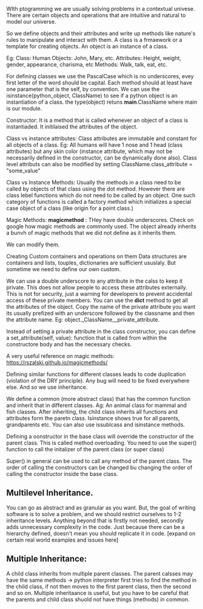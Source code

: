 WIth ptogramming we are usually solving problems in a contextual univese.
There are certain objects and operations that are intuitive and natural to model our universe.

So we define objects and their attributes and write up methods like nature's rules to manipulate and interact with them.
A class is a frmaework or a template for creating objects.
An object is an instance of a class.

Eg: Class: Human
Objects: John, Mary, etc.
Attributes: Height, weight, gender, appearance, charisma, etc
Methods: Walk, talk, eat, etc.


For defining classes we use the PascalCase which is no underscores, evey first letter of the word should be capital.
Each method should at least have one parameter that is the self, by convention.
We can use the isinstance(python_object, ClassName) to see if a python object is an instantiation of a class.
the type(object) retuns __main__.ClassName where main is our module.


Constructor:
It is a method that is called whenever an object of a class is instantiaded. It initilaised the attributes of the object.

Class vs instance attributes:
Class attributes are immutable and constant for all objects of a class. Eg: All humans will have 1 nose and 1 head (class attributes) but any skin color (instance attribute, which may not be necessarily defined in the constructor, can be dynamically done also). Class level attributs can also be modified by setting ClassName.class_attribute = "some_value"


Class vs Instance Methods:
Usually the methods in a class need to be called by objects of that class using the dot method. However there are class lebel functions which do not need to be called by an object.
One such category of functions is called a factory method which initializes a special case object of a class (like origin for a point class.)

Magic Methods:
__magicmethod__ : THey have double underscores. Check on google how magic methods are commonly used. The object already inherits a bunvh of magic methods that we did not define as it inherits them.

We can modify them.

Creating Custom containers and operations on them
Data structures are containers and lists, touples, dictionaries are sufficient ususlaly.
But sometime we need to define our own custom.


We can use a double underscore to any attribute in the calss to keep it private. This does not allow people to access these attributes externally.
This is not for security, just a warning for developers to prevent accidental access of these private members. You can use the __dict__ method to get all the attributes of the object. Copy the name of the private attribute you want
its usually prefized with an underscore followed by the classname and then the attribute name.
Eg: object._ClassName__private_attribute.

Instead of setting a private attribute in the class constructor, you can define a set_attribute(self, value): function that is called from within the constructore body and has the necessary checks.


A very useful reference on magic methods: https://rszalski.github.io/magicmethods/



Defining similar functions for different classes leads to code duplication (violation of the DRY principle). Any bug will need to be fixed everywhere else.
And so we use inheritance.

We define a common (more abstract class) that has the common function and inherit that in different classes. Ag: An animal class for mammal and fish classes.
After inheriting, the child class inherits all  functions and attributes form the paretn class. Isinstance shows true for all parents, grandparents etc. You can also use issublcass and isinstance methods.

Defining a oonstructor in the base class will override the constructor of the parent class. This is called method overloading. You need to use the super() function to call the initalizer of the parent class (or super class)

Super() in general can be used to call any method of the parent class. The order of calling the constructors can be changed bu changing the order of calling the constructor inside the base class.



## Multilevel Inheritance.

You can go as abstract and as granular as you want. But, the goal of writing software is to solve a problem, and we should restrict ourselves to 1-2 inheritance levels. Anything beyond that is firstly not needed, secondly adds unnecessary complexity in the code. Just because there can be a hierarchy defined, doesn't mean you should replicate it in code.
[expand on certain real world examples and issues here]


## Multiple Inheritance:
A child class inherits from multiple parent classes. The parent calsses may have the same methods -> python interpreter first tries to find the method in the child class, if not then moves to the first parent class, then the second and so on. Multiple inheritaance is useful, but you have to be careful that the parents and child class shuold not have things (methods) in common.
